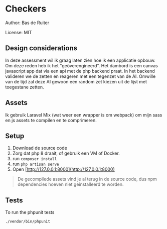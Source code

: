 # Checkers

Author: Bas de Ruiter

License: MIT

## Design considerations

In deze assessment wil ik graag laten zien hoe ik een applicatie opbouw. Om deze reden heb ik het "geöverengineerd".
Het dambord is een canvas javascript app dat via een api met de php backend praat. In het backend valideren we de zetten en reageren met een tegenzet van de AI.
Omwille van de tijd zal deze AI gewoon een random zet kiezen uit de lijst met toegestane zetten.

## Assets

Ik gebruik Laravel Mix (wat weer een wrapper is om webpack) om mijn sass en js assets te compilen en te comprimeren.

## Setup

1. Download de source code
1. Zorg dat php 8 draait, of gebruik een VM of Docker.
1. run `composer install`   
1. run `php artisan serve`
1. Open [http://127.0.0.1:8000](http://127.0.0.1:8000)

> De gecompilede assets vind je al terug in de source code, dus npm dependencies hoeven niet geinstalleerd te worden.

## Tests

To run the phpunit tests

```shell
./vendor/bin/phpunit
```
